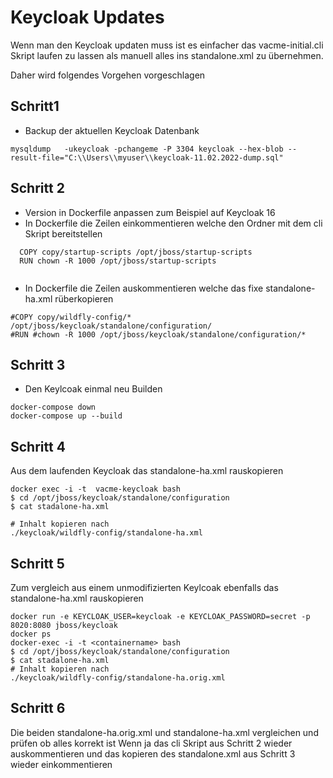 # Keycloak Updates

Wenn man den Keycloak updaten muss ist es einfacher das vacme-initial.cli Skript laufen zu lassen als 
manuell alles ins standalone.xml zu übernehmen.

Daher wird folgendes Vorgehen vorgeschlagen

## Schritt1 
- Backup der aktuellen Keycloak Datenbank

```
mysqldump   -ukeycloak -pchangeme -P 3304 keycloak --hex-blob --result-file="C:\\Users\\myuser\\keycloak-11.02.2022-dump.sql"
```

## Schritt 2
- Version in Dockerfile anpassen zum Beispiel auf Keycloak 16
- In Dockerfile die Zeilen einkommentieren welche den Ordner mit dem cli Skript bereitstellen
```
  COPY copy/startup-scripts /opt/jboss/startup-scripts
  RUN chown -R 1000 /opt/jboss/startup-scripts
  
 ```
- In Dockerfile die Zeilen auskommentieren welche das fixe standalone-ha.xml rüberkopieren
```
#COPY copy/wildfly-config/* /opt/jboss/keycloak/standalone/configuration/
#RUN #chown -R 1000 /opt/jboss/keycloak/standalone/configuration/*
```


## Schritt 3
- Den Keylcoak einmal neu Builden

```
docker-compose down      
docker-compose up --build
```
## Schritt 4
Aus dem laufenden Keycloak das standalone-ha.xml rauskopieren

```
docker exec -i -t  vacme-keycloak bash
$ cd /opt/jboss/keycloak/standalone/configuration
$ cat stadalone-ha.xml

# Inhalt kopieren nach 
./keycloak/wildfly-config/standalone-ha.xml
```

## Schritt 5 
Zum vergleich aus einem unmodifizierten Keylcoak ebenfalls das standalone-ha.xml rauskopieren
```
docker run -e KEYCLOAK_USER=keycloak -e KEYCLOAK_PASSWORD=secret -p 8020:8080 jboss/keycloak
docker ps
docker-exec -i -t <containername> bash
$ cd /opt/jboss/keycloak/standalone/configuration
$ cat stadalone-ha.xml
# Inhalt kopieren nach 
./keycloak/wildfly-config/standalone-ha.orig.xml

```

## Schritt 6
Die beiden standalone-ha.orig.xml und  standalone-ha.xml vergleichen und prüfen ob alles korrekt ist
Wenn ja das cli Skript aus Schritt 2 wieder auskommentieren und das kopieren des standalone.xml aus 
Schritt 3 wieder einkommentieren